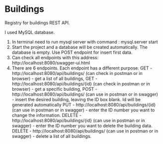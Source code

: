 # Buildings
Registry for buildings REST API.

I used MySQL database.
1. In terminal need to run mysql server with command : mysql.server start
2. Start the project and a database will be created automatically. The database is empty. Use POST endpoint for insert first data.
3. Can check all endpoints with this address: http://localhost:8080/swagger-ui.html
4. There are 6 endpoints. Each endpoint has a different purpose.
    GET - http://localhost:8080/api/buildings/ (can check in postman or in browser) - get a list of all buildings,
    GET - http://localhost:8080/api/buildings/{id} (can check in postman or in browser) - get a specific building,
    POST - http://localhost:8080/api/buildings/ (can use in postman or in swagger) - insert the desired building, leaving the ID box blank. Id will be generated automatically
    PUT -  http://localhost:8080/api/buildings/{id} (can use in postman or in swagger) - enter the ID number you want to change the information.
    DELETE - http://localhost:8080/api/buildings/{id} (can use in postman or in swagger) - enter the ID number you want to delete the building data.
    DELETE - http://localhost:8080/api/buildings/ (can use in postman or in swagger) - delete a list of all buildings.
    
